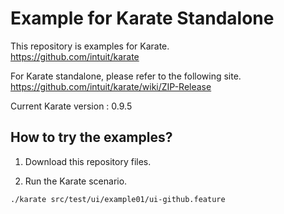 # Example for Karate Standalone

This repository is examples for Karate.<br>
https://github.com/intuit/karate

For Karate standalone, please refer to the following site.<br>
https://github.com/intuit/karate/wiki/ZIP-Release


Current Karate version : 0.9.5

## How to try the examples?

1. Download this repository files.

2. Run the Karate scenario.

````
./karate src/test/ui/example01/ui-github.feature
````
